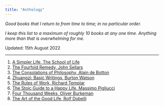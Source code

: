 ```yaml
---
title: "Anthology"
---
```


*Good books that I return to from time to time; in no particular order.*

*I keep this list to a maximum of roughly 10 books at any one time. Anything more than that is overwhelming for me.*

Updated: 15th August 2022

---

1. [A Simpler Life, The School of Life](https://www.goodreads.com/en/book/show/59692890)
2. [The Fourfold Remedy, John Sellars](https://www.goodreads.com/book/show/53403860-the-fourfold-remedy)
3. [The Consolations of Philosophy, Alain de Botton](https://www.goodreads.com/book/show/23419.The_Consolations_of_Philosophy)
4. [Zhuangzi: Basic Writings, Burton Watson](https://www.goodreads.com/book/show/313973.Chuang_Tzu)
6. [The Rules of Work, Richard Templar](https://www.goodreads.com/book/show/232079.The_Rules_of_Work)
7. [The Stoic Guide to a Happy Life, Massimo Pigliucci](https://www.goodreads.com/book/show/52738239-the-stoic-guide-to-a-happy-life)
8. [Four Thousand Weeks, Oliver Burkeman](https://www.goodreads.com/book/show/54785515-four-thousand-weeks)
9. [The Art of the Good Life, Rolf Dobelli](https://www.goodreads.com/book/show/36340275-the-art-of-the-good-life)